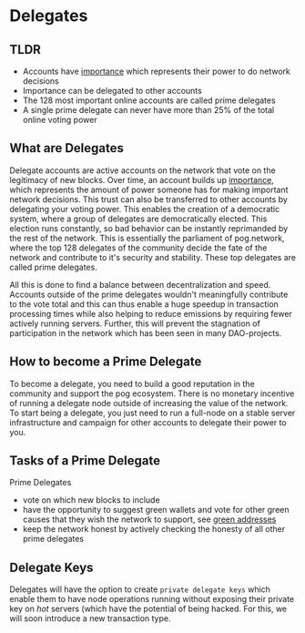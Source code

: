 # Delegates

## TLDR

- Accounts have [importance](dpoi.md) which represents their power to do network decisions
- Importance can be delegated to other accounts
- The 128 most important online accounts are called prime delegates
- A single prime delegate can never have more than 25% of the total online voting power

## What are Delegates

Delegate accounts are active accounts on the network that vote on the legitimacy of new blocks.
Over time, an account builds up [importance](dpoi.md), which represents the amount of power someone has for making important network decisions.
This trust can also be transferred to other accounts by delegating your voting power. This enables the creation of a democratic system, where a group of delegates are democratically elected. This election runs constantly, so bad behavior can be instantly reprimanded by the rest of the network. This is essentially the parliament of pog.network, where the top 128 delegates of the community decide the fate of the network and contribute to it's security and stability. These top delegates are called prime delegates.

All this is done to find a balance between decentralization and speed. Accounts outside of the prime delegates wouldn't meaningfully contribute to the vote total and this can thus enable a huge speedup in transaction processing times while also helping to reduce emissions by requiring fewer actively running servers. Further, this will prevent the stagnation of participation in the network which has been seen in many DAO-projects.

## How to become a Prime Delegate

To become a delegate, you need to build a good reputation in the community and support the pog ecosystem. There is no monetary incentive of running a delegate node outside of increasing the value of the network. To start being a delegate, you just need to run a full-node on a stable server infrastructure and campaign for other accounts to delegate their power to you.

## Tasks of a Prime Delegate

Prime Delegates

- vote on which new blocks to include
- have the opportunity to suggest green wallets and vote for other green causes that they wish the network to support, see [green addresses](./../../glossary.md#green-addresses)
- keep the network honest by actively checking the honesty of all other prime delegates

## Delegate Keys

Delegates will have the option to create `private delegate keys` which enable them to have node operations running without exposing their private key on _hot_ servers (which have the potential of being hacked. For this, we will soon introduce a new transaction type.
